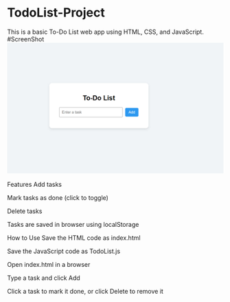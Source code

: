 # TodoList-Project
This is a basic To-Do List web app using HTML, CSS, and JavaScript.
#ScreenShot
![ToDo App Screenshot](Screenshot/image.png)  

Features
Add tasks

Mark tasks as done (click to toggle)

Delete tasks

Tasks are saved in browser using localStorage

How to Use
Save the HTML code as index.html

Save the JavaScript code as TodoList.js

Open index.html in a browser

Type a task and click Add

Click a task to mark it done, or click Delete to remove it
